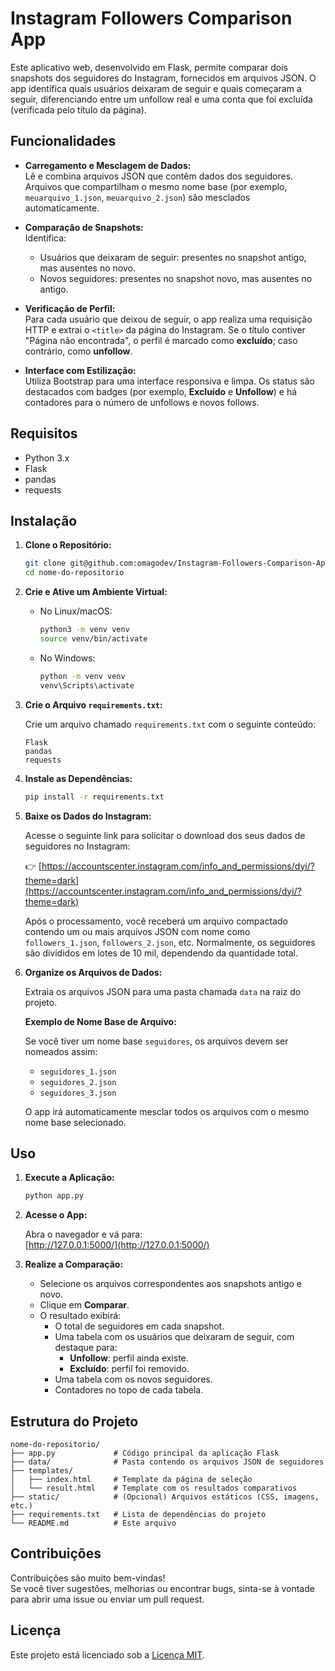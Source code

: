 # Instagram Followers Comparison App

Este aplicativo web, desenvolvido em Flask, permite comparar dois snapshots dos seguidores do Instagram, fornecidos em arquivos JSON. O app identifica quais usuários deixaram de seguir e quais começaram a seguir, diferenciando entre um unfollow real e uma conta que foi excluída (verificada pelo título da página).

## Funcionalidades

- **Carregamento e Mesclagem de Dados:**  
  Lê e combina arquivos JSON que contêm dados dos seguidores. Arquivos que compartilham o mesmo nome base (por exemplo, `meuarquivo_1.json`, `meuarquivo_2.json`) são mesclados automaticamente.

- **Comparação de Snapshots:**  
  Identifica:

  - Usuários que deixaram de seguir: presentes no snapshot antigo, mas ausentes no novo.
  - Novos seguidores: presentes no snapshot novo, mas ausentes no antigo.

- **Verificação de Perfil:**  
  Para cada usuário que deixou de seguir, o app realiza uma requisição HTTP e extrai o `<title>` da página do Instagram. Se o título contiver "Página não encontrada", o perfil é marcado como **excluído**; caso contrário, como **unfollow**.

- **Interface com Estilização:**  
  Utiliza Bootstrap para uma interface responsiva e limpa. Os status são destacados com badges (por exemplo, **Excluído** e **Unfollow**) e há contadores para o número de unfollows e novos follows.

## Requisitos

- Python 3.x
- Flask
- pandas
- requests

## Instalação

1. **Clone o Repositório:**

   ```bash
   git clone git@github.com:omagodev/Instagram-Followers-Comparison-App.git
   cd nome-do-repositorio
   ```

2. **Crie e Ative um Ambiente Virtual:**

   - No Linux/macOS:

     ```bash
     python3 -m venv venv
     source venv/bin/activate
     ```

   - No Windows:

     ```bash
     python -m venv venv
     venv\Scripts\activate
     ```

3. **Crie o Arquivo `requirements.txt`:**

   Crie um arquivo chamado `requirements.txt` com o seguinte conteúdo:

   ```
   Flask
   pandas
   requests
   ```

4. **Instale as Dependências:**

   ```bash
   pip install -r requirements.txt
   ```

5. **Baixe os Dados do Instagram:**

   Acesse o seguinte link para solicitar o download dos seus dados de seguidores no Instagram:

   👉 [https://accountscenter.instagram.com/info_and_permissions/dyi/?theme=dark](https://accountscenter.instagram.com/info_and_permissions/dyi/?theme=dark)

   Após o processamento, você receberá um arquivo compactado contendo um ou mais arquivos JSON com nome como `followers_1.json`, `followers_2.json`, etc.
   Normalmente, os seguidores são divididos em lotes de 10 mil, dependendo da quantidade total.

6. **Organize os Arquivos de Dados:**

   Extraia os arquivos JSON para uma pasta chamada `data` na raiz do projeto.

   **Exemplo de Nome Base de Arquivo:**

   Se você tiver um nome base `seguidores`, os arquivos devem ser nomeados assim:

   - `seguidores_1.json`
   - `seguidores_2.json`
   - `seguidores_3.json`

   O app irá automaticamente mesclar todos os arquivos com o mesmo nome base selecionado.

## Uso

1. **Execute a Aplicação:**

   ```bash
   python app.py
   ```

2. **Acesse o App:**

   Abra o navegador e vá para:  
   [http://127.0.0.1:5000/](http://127.0.0.1:5000/)

3. **Realize a Comparação:**

   - Selecione os arquivos correspondentes aos snapshots antigo e novo.
   - Clique em **Comparar**.
   - O resultado exibirá:
     - O total de seguidores em cada snapshot.
     - Uma tabela com os usuários que deixaram de seguir, com destaque para:
       - **Unfollow**: perfil ainda existe.
       - **Excluído**: perfil foi removido.
     - Uma tabela com os novos seguidores.
     - Contadores no topo de cada tabela.

## Estrutura do Projeto

```text
nome-do-repositorio/
├── app.py             # Código principal da aplicação Flask
├── data/              # Pasta contendo os arquivos JSON de seguidores
├── templates/
│   ├── index.html     # Template da página de seleção
│   └── result.html    # Template com os resultados comparativos
├── static/            # (Opcional) Arquivos estáticos (CSS, imagens, etc.)
├── requirements.txt   # Lista de dependências do projeto
└── README.md          # Este arquivo
```

## Contribuições

Contribuições são muito bem-vindas!  
Se você tiver sugestões, melhorias ou encontrar bugs, sinta-se à vontade para abrir uma issue ou enviar um pull request.

## Licença

Este projeto está licenciado sob a [Licença MIT](LICENSE).

